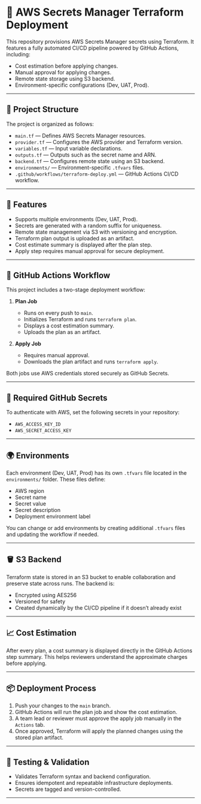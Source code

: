 # 🚀 AWS Secrets Manager Terraform Deployment

This repository provisions AWS Secrets Manager secrets using Terraform. It features a fully automated CI/CD pipeline powered by GitHub Actions, including:

- Cost estimation before applying changes.
- Manual approval for applying changes.
- Remote state storage using S3 backend.
- Environment-specific configurations (Dev, UAT, Prod).

---

## 📁 Project Structure

The project is organized as follows:

- `main.tf` — Defines AWS Secrets Manager resources.
- `provider.tf` — Configures the AWS provider and Terraform version.
- `variables.tf` — Input variable declarations.
- `outputs.tf` — Outputs such as the secret name and ARN.
- `backend.tf` — Configures remote state using an S3 backend.
- `environments/` — Environment-specific `.tfvars` files.
- `.github/workflows/terraform-deploy.yml` — GitHub Actions CI/CD workflow.

---

## 🔧 Features

- Supports multiple environments (Dev, UAT, Prod).
- Secrets are generated with a random suffix for uniqueness.
- Remote state management via S3 with versioning and encryption.
- Terraform plan output is uploaded as an artifact.
- Cost estimate summary is displayed after the plan step.
- Apply step requires manual approval for secure deployment.

---

## 🚀 GitHub Actions Workflow

This project includes a two-stage deployment workflow:

1. **Plan Job**
   - Runs on every push to `main`.
   - Initializes Terraform and runs `terraform plan`.
   - Displays a cost estimation summary.
   - Uploads the plan as an artifact.

2. **Apply Job**
   - Requires manual approval.
   - Downloads the plan artifact and runs `terraform apply`.

Both jobs use AWS credentials stored securely as GitHub Secrets.

---

## 🔐 Required GitHub Secrets

To authenticate with AWS, set the following secrets in your repository:

- `AWS_ACCESS_KEY_ID`
- `AWS_SECRET_ACCESS_KEY`

---

## 🌍 Environments

Each environment (Dev, UAT, Prod) has its own `.tfvars` file located in the `environments/` folder. These files define:

- AWS region
- Secret name
- Secret value
- Secret description
- Deployment environment label

You can change or add environments by creating additional `.tfvars` files and updating the workflow if needed.

---

## 🪣 S3 Backend

Terraform state is stored in an S3 bucket to enable collaboration and preserve state across runs. The backend is:

- Encrypted using AES256
- Versioned for safety
- Created dynamically by the CI/CD pipeline if it doesn’t already exist

---

## 📈 Cost Estimation

After every plan, a cost summary is displayed directly in the GitHub Actions step summary. This helps reviewers understand the approximate charges before applying.

---

## 📦 Deployment Process

1. Push your changes to the `main` branch.
2. GitHub Actions will run the plan job and show the cost estimation.
3. A team lead or reviewer must approve the apply job manually in the `Actions` tab.
4. Once approved, Terraform will apply the planned changes using the stored plan artifact.

---

## 🧪 Testing & Validation

- Validates Terraform syntax and backend configuration.
- Ensures idempotent and repeatable infrastructure deployments.
- Secrets are tagged and version-controlled.

---



